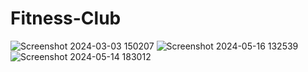 # Fitness-Club
![Screenshot 2024-03-03 150207](https://github.com/NikitaNyalapelli29/Fitness-Club/assets/85953042/6cfd98a0-8ad9-4a79-b5a3-0da86f30a1f2)
![Screenshot 2024-05-16 132539](https://github.com/NikitaNyalapelli29/Fitness-Club/assets/85953042/6ba89bd1-c8fd-49bf-a821-b85c3c1ab0a5)
![Screenshot 2024-05-14 183012](https://github.com/NikitaNyalapelli29/Fitness-Club/assets/85953042/2358033a-36a8-441b-ac21-595c2b894329)
